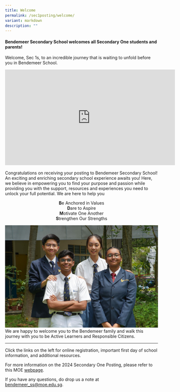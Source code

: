 ```yaml
---
title: Welcome
permalink: /sec1posting/welcome/
variant: markdown
description: ""
---
```

#### **Bendemeer Secondary School welcomes all Secondary One students and parents!**

Welcome, Sec 1s, to an incredible journey that is waiting to unfold before you in Bendemeer School.

<center><iframe height="315" width="560" allowfullscreen="true" frameborder="0" src="https://www.youtube.com/embed/qrG-HsdEbT4"></iframe></center>

Congratulations on receiving your posting to Bendemeer Secondary School! An exciting and enriching secondary school experience awaits you! Here, we believe in empowering you to find your purpose and passion while providing you with the support, resources and experiences you need to unlock your full potential.  We are here to help you 
<center><b>B</b>e Anchored in Values
	<br>
	<b>D</b>are to Aspire<br>
	<b>M</b>otivate One Another<br>
	<b>S</b>trengthen Our Strengths</center>

![](/images/Sec1posting/sec1post_welcome_03.jpg)
We are happy to welcome you to the Bendemeer family and walk this journey with you to be Active Learners and Responsible Citizens.

---

Click the links on the left for online registration, important first day of school information, and additional resources.

For more information on the 2024 Secondary One Posting, please refer to this MOE <a target="_blank" href="https://www.moe.gov.sg/secondary/s1-posting/results">webpage</a>.

If you have any questions, do drop us a note at bendemeer_ss@moe.edu.sg.